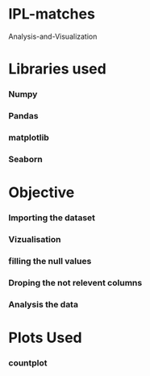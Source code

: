 # IPL-matches
Analysis-and-Visualization
# Libraries used
### Numpy
### Pandas
### matplotlib
### Seaborn
# Objective
### Importing the dataset
### Vizualisation
### filling the null values
### Droping the not relevent columns
### Analysis the data
# Plots Used
### countplot
